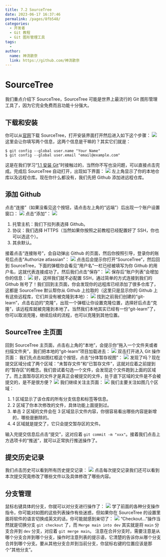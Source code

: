 ```yaml
---
title: 7.2 SourceTree
date: 2023-06-17 16:37:46
permalink: /pages/8fb548/
categories:
  - 开发者
  - Git 教程
  - Git 图形管理工具
tags:
  - 
author: 
  name: 神流歌奈
  link: https://github.com/神流歌奈
---
```

# SourceTree

我们重点介绍下 SourceTree，SourceTree 可能是世界上最流行的 Git 图形管理工具了，因为它完全免费而且功能十分强大。

## 下载和安装

你可以从[官网](https://www.sourcetreeapp.com/)下载 SourceTree，打开安装界面打开然后进入如下这个步骤：
![](https://ushio.oss-cn-shanghai.aliyuncs.com/kana/git-guide/72.1.png)
这里会让你填写两个信息，这两个信息是干嘛的？其实它们就是：
```shell
$ git config --global user.name "Your Name"
$ git config --global user.email "email@example.com"
```
这是在我们学习“[1.1 安装 Git](https://www.yuque.com/kana/zys3kp/wmu0973mg4ekgzly)”时接触过的，当然你不写也没问题，可以直接点击完成。完成后 SourceTree 自动打开，出现如下界面：
![](https://ushio.oss-cn-shanghai.aliyuncs.com/kana/git-guide/72.2.png)
左上角显示了你的本地仓库以及远程仓库。现在你什么都没有，我们先把 Github 添加进远程仓库。
## 添加 Github

点击“连接”（如果没看见这个按钮，请点击左上角的“远端”）后出现一个账户设置窗口：
![](https://ushio.oss-cn-shanghai.aliyuncs.com/kana/git-guide/72.3.png)
点击“添加”：
![](https://ushio.oss-cn-shanghai.aliyuncs.com/kana/git-guide/72.4.png)

1. 托管主机：我们下拉列表选择 Github。
2. 协议：我们选择 HTTPS（当然如果你按照之前教程已经配置好了 SSH，你也可以选这个）。
3. 其余默认。

接着点击“连接账号”，会自动弹出 Github 的页面，然后你按照引导，登录你的账号后点击“Authorize atlassian”：
![](https://ushio.oss-cn-shanghai.aliyuncs.com/kana/git-guide/72.5.png)
点击后会提示你打开“SourceTree”，然后回到 SourceTree，下面的弹框你会看见“用户名”一栏已经被填写为你 Github 的用户名，这就代表连接成功了。然后我们点击“保存”：
![](https://ushio.oss-cn-shanghai.aliyuncs.com/kana/git-guide/72.6.png)
保存后“账户列表”会增加你的信息：
![](https://ushio.oss-cn-shanghai.aliyuncs.com/kana/git-guide/72.7.png)
好，这样我们就不必配置 SSH，通过简单的方式连接到我们的 Github 账号了！我们回到主页面，你会发现你的远程库已经添加了很多仓库了，这都是 SourceTree 默认帮你从 Github 上拉取的（这里只是显示你的 Github 上有这些远程库，它们并没有被克隆到本地）：
![](https://ushio.oss-cn-shanghai.aliyuncs.com/kana/git-guide/72.8.png)
找到之前我们创建的“git-learn”，点击右边的“克隆”，出现一个弹框让你设置克隆位置，选择好后点击“克隆”，该远程库就被克隆到本地了。当然我们本地其实已经有一份“git-learn”了，你可以取消克隆，继续后续的流程，也可以克隆到其他位置。
## SourceTree 主页面

回到 SourceTree 主页面，点击右上角的“本地”，会提示你“拖入一个文件夹或者扫描文件夹”，我们把本地的“git-learn”项目加载进去：
![](https://ushio.oss-cn-shanghai.aliyuncs.com/kana/git-guide/72.9.png)
双击打开进入 Git 操作页面：
我们先点击如图红框这个按钮，点击“分体暂存视图”：
![](https://ushio.oss-cn-shanghai.aliyuncs.com/kana/git-guide/72.10.png)
发现了吗？现在提交区域分成了两个区域：“未暂存文件”和“已暂存文件”，这就对应着之前提到的“暂存区”的概念。我们尝试着勾选一个文件，会发现这个文件跑到上面的区域了。而上面暂存区的文件才是真正会被提交的文件，处于底下区域的文件是不会被提交的，是不是很方便？
![](https://ushio.oss-cn-shanghai.aliyuncs.com/kana/git-guide/72.11.png)
我们继续关注主页面：
![](https://ushio.oss-cn-shanghai.aliyuncs.com/kana/git-guide/72.12.png)
我们主要关注如图几个区域：

1. 1 区域显示了该仓库的所有分支信息和标签等信息。
2. 2 区域了你本次修改的文件，具体功能上面提到过。
3. 单击 2 区域的文件会在 3 区域显示文件内容，你很容易看出哪些内容是新增的，哪些是删除的。
4. 4 区域就是提交了，它只会提交暂存区的文件。

输入完提交信息后点击“提交”，这对应着 `git commit -m "xxx"`。接着我们点击上方选项卡的“推送”，就可以正常执行推送操作了。
## 提交历史记录

我们点击历史可以看到所有历史提交记录：
![](https://ushio.oss-cn-shanghai.aliyuncs.com/kana/git-guide/72.13.png)
点击每次提交记录我们还可以看到本次提交究竟修改了哪些文件以及具体修改了哪些内容。
## 分支管理

鼠标右键具体的分支，你就可以对分支进行操作了：
![](https://ushio.oss-cn-shanghai.aliyuncs.com/kana/git-guide/72.14.png)
学了前面的各种分支操作指令，你可能对如图的这些列表操作有些迷惑，但如果你在 SourceTree 的设置里面将软件的语言切换成英文的话，你可能就感到亲切了：
![](https://ushio.oss-cn-shanghai.aliyuncs.com/kana/git-guide/72.15.png)
“Checkout...”操作当然就是切换分支 `git checkout` 了，而 `Merge main into dev` 其实就是将 `main` 分支合并到 `dev` 分支，对应着 `git merge main`。
注意在合并分支时，需要注意是从哪个分支合并到哪个分支，操作时注意列表的提示语，它清楚的告诉你从哪个分支合并到哪个分支。要从其他分支合并到当前分支，你鼠标右键的位置应该是那个“其他分支”。

